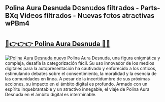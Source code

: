 ## Polina Aura Desnuda D𝚎sn𝚞dos filtr𝚊dos - Parts-BXq Vid𝚎os filtr𝚊dos - N𝚞evas f𝚘tos atr𝚊ctivas wPBm4

# <h2><a href="http://mbc7o1.tromn.icu/?c=Polina+Aura+Desnuda">🔗👉👉👉 Polina Aura Desnuda 🔗🔗</a></h2>

[![Polina Aura Desnuda nuevo](https://i.imgur.com/pEAQMta.gif)](http://mbc7o1.tromn.icu/?c=Polina+Aura+Desnuda)
Polina Aura Desnuda, una figura enigmática y compleja, desafía la categorización fácil. Su uso innovador de los medios digitales para la autopresentación ha cautivado y enfurecido a los críticos, estimulando debates sobre el consentimiento, la moralidad y la esencia de las comunidades en línea. A pesar de la incertidumbre de sus próximas acciones, su impacto en el ámbito digital es profundo. Armado con un espíritu inquebrantable y un atractivo innegable, el viaje de Polina Aura Desnuda en el ámbito digital es interminable.
